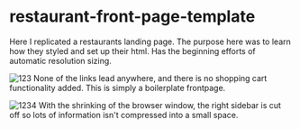 # restaurant-front-page-template
Here I replicated a restaurants landing page. The purpose here was to learn how they styled and set up their html.
Has the beginning efforts of automatic resolution sizing.

![123](https://user-images.githubusercontent.com/64391008/167270438-474ef238-e922-4401-952e-3951ccf5bbbc.PNG)
None of the links lead anywhere, and there is no shopping cart functionality added. This is simply a boilerplate frontpage.

![1234](https://user-images.githubusercontent.com/64391008/167270468-11e66a47-ada3-498b-b4d4-7df26c9d49a5.PNG)
With the shrinking of the browser window, the right sidebar is cut off so lots of information isn't compressed into a small space.
